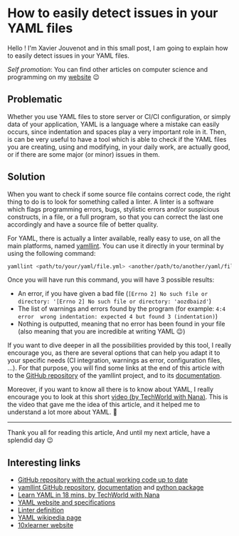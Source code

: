 # How to easily detect issues in your YAML files

Hello ! I'm Xavier Jouvenot and in this small post, I am going to explain how to easily detect issues in your YAML files.

_Self promotion_: You can find other articles on computer science and programming on my [website](www.10xlearner.com) 😉

## Problematic

Whether you use YAML files to store server or CI/CI configuration, or simply data of your application, YAML is a language where a mistake can easily occurs, since indentation and spaces play a very important role in it.
Then, is can be very useful to have a tool which is able to check if the YAML files you are creating, using and modifying, in your daily work, are actually good, or if there are some major (or minor) issues in them.

## Solution

When you want to check if some source file contains correct code, the right thing to do is to look for something called a linter.
A linter is a software which flags programming errors, bugs, stylistic errors and/or suspicious constructs, in a file, or a full program, so that you can correct the last one accordingly and have a source file of better quality.

For YAML, there is actually a linter available, really easy to use, on all the main platforms, named [yamllint](https://github.com/adrienverge/yamllint).
You can use it directly in your terminal by using the following command:
```bash
yamllint <path/to/your/yaml/file.yml> <another/path/to/another/yaml/file.yml>
```

Once you will have run this command, you will have 3 possible results:
- An error, if you have given a bad file (`[Errno 2] No such file or directory: '[Errno 2] No such file or directory: 'aozdbaizd'`)
- The list of warnings and errors found by the program (for example: `4:4  error  wrong indentation: expected 4 but found 3 (indentation)`)
- Nothing is outputted, meaning that no error has been found in your file (also meaning that you are incredible at writing YAML 😉)

If you want to dive deeper in all the possibilities provided by this tool, I really encourage you, as there are several options that can help you adapt it to your specific needs (CI integration, warnings as error, configuration files, ...). For that purpose, you will find some links at the end of this article with to the [GitHub repository](https://github.com/adrienverge/yamllint) of the yamllint project, and to its [documentation](https://yamllint.readthedocs.io/en/stable/).

Moreover, if you want to know all there is to know about YAML, I really encourage you to look at this short [video (by TechWorld with Nana)](https://youtu.be/1uFVr15xDGg). This is the video that gave me the idea of this article, and it helped me to understand a lot more about YAML. 🙂

--------------

Thank you all for reading this article,
And until my next article, have a splendid day 😉

## Interesting links

- [GitHub repository with the actual working code up to date](https://github.com/Xav83/tutorials)
- [yamllint GitHub repository](https://github.com/adrienverge/yamllint), [documentation](https://yamllint.readthedocs.io/en/stable/) and [python package](https://pypi.org/project/yamllint/)
- [Learn YAML in 18 mins, by TechWorld with Nana](https://youtu.be/1uFVr15xDGg)
- [YAML website and specifications](https://yaml.org/)
- [Linter definition](https://en.wikipedia.org/wiki/Lint_(software))
- [YAML wikipedia page](https://en.wikipedia.org/wiki/YAML)
- [10xlearner website](www.10xlearner.com)
